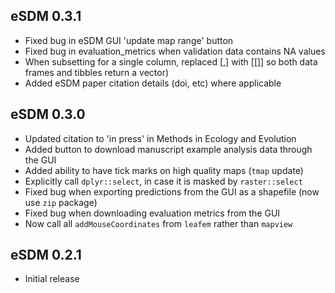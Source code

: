 ## eSDM 0.3.1
* Fixed bug in eSDM GUI 'update map range' button
* Fixed bug in evaluation_metrics when validation data contains NA values
* When subsetting for a single column, replaced [,] with [[]] so both data frames and tibbles return a vector)
* Added eSDM paper citation details (doi, etc) where applicable

## eSDM 0.3.0
* Updated citation to 'in press' in Methods in Ecology and Evolution
* Added button to download manuscript example analysis data through the GUI
* Added ability to have tick marks on high quality maps (`tmap` update)
* Explicitly call `dplyr::select`, in case it is masked by `raster::select`
* Fixed bug when exporting predictions from the GUI as a shapefile (now use `zip` package)
* Fixed bug when downloading evaluation metrics from the GUI
* Now call all `addMouseCoordinates` from `leafem` rather than `mapview`

## eSDM 0.2.1
* Initial release
